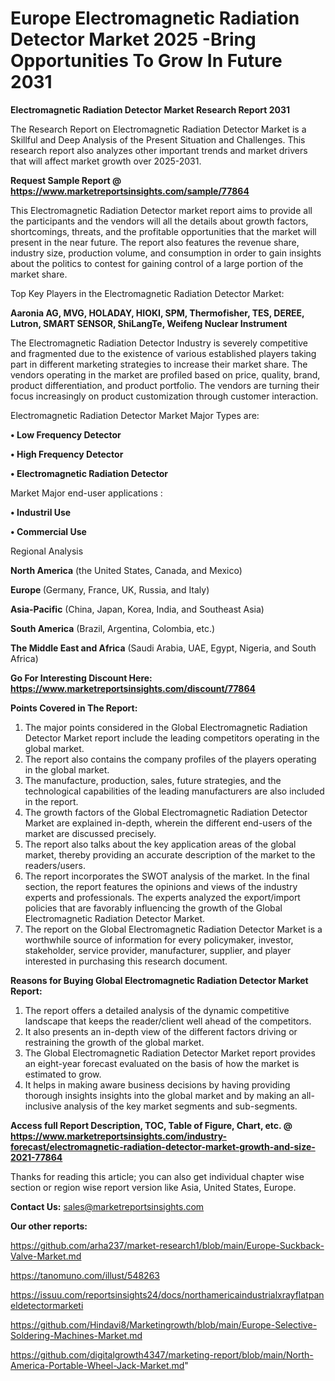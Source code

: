 # Europe Electromagnetic Radiation Detector Market 2025 -Bring Opportunities To Grow In Future 2031

<strong>Electromagnetic Radiation Detector Market Research Report 2031</strong>

The Research Report on Electromagnetic Radiation Detector Market is a Skillful and Deep Analysis of the Present Situation and Challenges. This research report also analyzes other important trends and market drivers that will affect market growth over 2025-2031.

<strong>Request Sample Report @ <a href=https://www.marketreportsinsights.com/sample/77864>https://www.marketreportsinsights.com/sample/77864</a></strong>

This Electromagnetic Radiation Detector market report aims to provide all the participants and the vendors will all the details about growth factors, shortcomings, threats, and the profitable opportunities that the market will present in the near future. The report also features the revenue share, industry size, production volume, and consumption in order to gain insights about the politics to contest for gaining control of a large portion of the market share.

Top Key Players in the Electromagnetic Radiation Detector Market:

<strong>Aaronia AG, MVG, HOLADAY, HIOKI, SPM, Thermofisher, TES, DEREE, Lutron, SMART SENSOR, ShiLangTe, Weifeng Nuclear Instrument</strong>

The Electromagnetic Radiation Detector Industry is severely competitive and fragmented due to the existence of various established players taking part in different marketing strategies to increase their market share. The vendors operating in the market are profiled based on price, quality, brand, product differentiation, and product portfolio. The vendors are turning their focus increasingly on product customization through customer interaction.

Electromagnetic Radiation Detector Market Major Types are:

<strong>• Low Frequency Detector

• High Frequency Detector

• Electromagnetic Radiation Detector</strong>

Market Major end-user applications :

<strong>• Industril Use

• Commercial Use</strong>

Regional Analysis

</u><strong><b>North America</b></strong> (the United States, Canada, and Mexico)

<strong><b>Europe </b></strong>(Germany, France, UK, Russia, and Italy)

<strong><b>Asia-Pacific</b></strong> (China, Japan, Korea, India, and Southeast Asia)

<strong><b>South America</b></strong> (Brazil, Argentina, Colombia, etc.)

<strong><b>The Middle East and Africa</b></strong> (Saudi Arabia, UAE, Egypt, Nigeria, and South Africa)

<strong>Go For Interesting Discount Here: <a href=https://www.marketreportsinsights.com/discount/77864>https://www.marketreportsinsights.com/discount/77864</a></strong>

<strong>Points Covered in The Report:</strong>
<ol>
  <li>The major points considered in the Global Electromagnetic Radiation Detector Market report include the leading competitors operating in the global market.</li>
  <li>The report also contains the company profiles of the players operating in the global market.</li>
  <li>The manufacture, production, sales, future strategies, and the technological capabilities of the leading manufacturers are also included in the report.</li>
  <li>The growth factors of the Global Electromagnetic Radiation Detector Market are explained in-depth, wherein the different end-users of the market are discussed precisely.</li>
  <li>The report also talks about the key application areas of the global market, thereby providing an accurate description of the market to the readers/users.</li>
  <li>The report incorporates the SWOT analysis of the market. In the final section, the report features the opinions and views of the industry experts and professionals. The experts analyzed the export/import policies that are favorably influencing the growth of the Global Electromagnetic Radiation Detector Market.</li>
  <li>The report on the Global Electromagnetic Radiation Detector Market is a worthwhile source of information for every policymaker, investor, stakeholder, service provider, manufacturer, supplier, and player interested in purchasing this research document.</li>
</ol>
<strong>Reasons for Buying Global Electromagnetic Radiation Detector Market Report:</strong>

<ol>
  <li>The report offers a detailed analysis of the dynamic competitive landscape that keeps the reader/client well ahead of the competitors.</li>
  <li>It also presents an in-depth view of the different factors driving or restraining the growth of the global market.</li>
  <li>The Global Electromagnetic Radiation Detector Market report provides an eight-year forecast evaluated on the basis of how the market is estimated to grow.</li>
  <li>It helps in making aware business decisions by having providing thorough insights insights into the global market and by making an all-inclusive analysis of the key market segments and sub-segments.</li>
</ol>
<strong>Access full Report Description, TOC, Table of Figure, Chart, etc. @ <a href=https://www.marketreportsinsights.com/industry-forecast/electromagnetic-radiation-detector-market-growth-and-size-2021-77864>https://www.marketreportsinsights.com/industry-forecast/electromagnetic-radiation-detector-market-growth-and-size-2021-77864</a></strong>


Thanks for reading this article; you can also get individual chapter wise section or region wise report version like Asia, United States, Europe.

<strong>Contact Us:</strong>
sales@marketreportsinsights.com

<strong>Our other reports:</strong>

<a href=https://github.com/arha237/market-research1/blob/main/Europe-Suckback-Valve-Market.md>https://github.com/arha237/market-research1/blob/main/Europe-Suckback-Valve-Market.md</a>

<a href=https://tanomuno.com/illust/548263>https://tanomuno.com/illust/548263</a>

<a href=https://issuu.com/reportsinsights24/docs/northamericaindustrialxrayflatpaneldetectormarketi>https://issuu.com/reportsinsights24/docs/northamericaindustrialxrayflatpaneldetectormarketi</a>

<a href=https://github.com/Hindavi8/Marketingrowth/blob/main/Europe-Selective-Soldering-Machines-Market.md>https://github.com/Hindavi8/Marketingrowth/blob/main/Europe-Selective-Soldering-Machines-Market.md</a>

<a href=https://github.com/digitalgrowth4347/marketing-report/blob/main/North-America-Portable-Wheel-Jack-Market.md>https://github.com/digitalgrowth4347/marketing-report/blob/main/North-America-Portable-Wheel-Jack-Market.md</a>"

